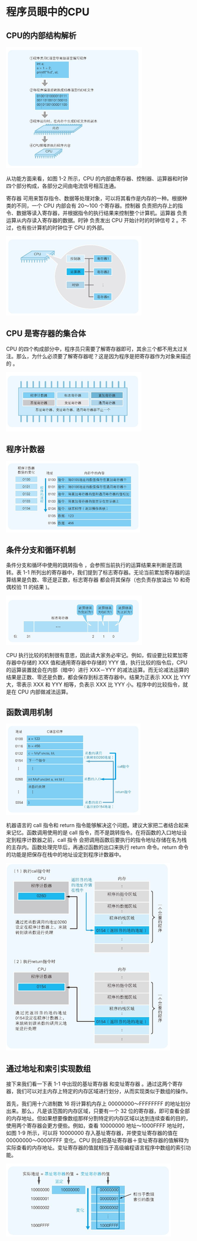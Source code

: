 # 程序员眼中的CPU

## CPU的内部结构解析
![](markdown_import_image/import-2022-12-25-17-28-40.png)

从功能方面来看，如图 1-2 所示，CPU 的内部由寄存器、控制器、运算器和时钟四个部分构成，各部分之间由电流信号相互连通。

寄存器 可用来暂存指令、数据等处理对象，可以将其看作是内存的一种。根据种类的不同，一个 CPU 内部会有 20～100 个寄存器。控制器 负责把内存上的指令、数据等读入寄存器，并根据指令的执行结果来控制整个计算机。运算器 负责运算从内存读入寄存器的数据。时钟 负责发出 CPU 开始计时的时钟信号 2 。不过，也有些计算机的时钟位于 CPU 的外部。

![](markdown_import_image/import-2022-12-25-17-29-33.png)

## CPU 是寄存器的集合体

CPU 的四个构成部分中，程序员只需要了解寄存器即可，其余三个都不用太过关注。那么，为什么必须要了解寄存器呢？这是因为程序是把寄存器作为对象来描述的 。

![](markdown_import_image/import-2022-12-25-17-31-59.png)

## 程序计数器

![](markdown_import_image/import-2022-12-25-17-32-41.png)

## 条件分支和循环机制

条件分支和循环中使用的跳转指令 ，会参照当前执行的运算结果来判断是否跳转。表 1-1 所列出的寄存器中，我们提到了标志寄存器。无论当前累加寄存器的运算结果是负数、零还是正数，标志寄存器 都会将其保存（也负责存放溢出 10 和奇偶校验 11 的结果 )。

![](markdown_import_image/import-2022-12-25-17-34-55.png)

CPU 执行比较的机制很有意思，因此请大家务必牢记。例如，假设要比较累加寄存器中存储的 XXX 值和通用寄存器中存储的 YYY 值，执行比较的指令后，CPU 的运算装置就会在内部（暗中）进行 XXX－YYY 的减法运算。而无论减法运算的结果是正数、零还是负数，都会保存到标志寄存器中。结果为正表示 XXX 比 YYY 大，零表示 XXX 和 YYY 相等，负表示 XXX 比 YYY 小。程序中的比较指令，就是在 CPU 内部做减法运算。

## 函数调用机制

![](markdown_import_image/import-2022-12-25-17-35-55.png)

机器语言的 call 指令和 return 指令能够解决这个问题。建议大家把二者结合起来来记忆。函数调用使用的是 call 指令，而不是跳转指令。在将函数的入口地址设定到程序计数器之前，call 指令 会把调用函数后要执行的指令地址存储在名为栈的主存内。函数处理完毕后，再通过函数的出口来执行 return 命令。return 命令 的功能是把保存在栈中的地址设定到程序计数器中。

![](markdown_import_image/import-2022-12-25-17-38-05.png)

## 通过地址和索引实现数组

接下来我们看一下表 1-1 中出现的基址寄存器 和变址寄存器 。通过这两个寄存器，我们可以对主内存上特定的内存区域进行划分，从而实现类似于数组的操作。

首先，我们用十六进制数 16 将计算机内存上 00000000～FFFFFFFF 的地址划分出来。那么，凡是该范围的内存区域，只要有一个 32 位的寄存器，即可查看全部的内存地址。但如果想要像数组那样分割特定的内存区域以达到连续查看的目的，使用两个寄存器会更方便些。例如，查看 10000000 地址～1000FFFF 地址时，如图 1-9 所示，可以将 10000000 存入基址寄存器，并使变址寄存器的值在 00000000～0000FFFF 变化。CPU 则会把基址寄存器＋变址寄存器的值解释为实际查看的内存地址。变址寄存器的值就相当于高级编程语言程序中数组的索引功能。

![](markdown_import_image/import-2022-12-25-17-39-18.png)